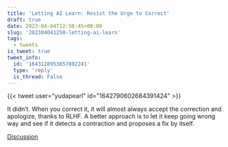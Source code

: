 ```yaml
---
title: 'Letting AI Learn: Resist the Urge to Correct'
draft: true
date: 2023-04-04T12:50:45+00:00
slug: '202304041250-letting-ai-learn'
tags:
  - tweets
is_tweet: true
tweet_info:
  id: '1643128953857802241'
  type: 'reply'
  is_thread: False
---
```




{{< tweet user="yudapearl" id="1642790602684391424" >}}

It didn’t. When you correct it, it will almost always accept the correction and apologize, thanks to RLHF. A better approach is to let it keep going wrong way and see if it detects a contraction and proposes a fix by itself.

[Discussion](https://x.com/sytelus/status/1643128953857802241)

